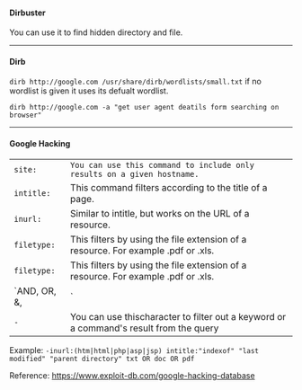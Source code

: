 #### Dirbuster

You can use it to find hidden directory and file.

* * *

#### Dirb

`dirb http://google.com /usr/share/dirb/wordlists/small.txt` if no wordlist is given it uses its defualt wordlist.

`dirb http://google.com -a "get user agent deatils form searching on browser"`

* * *

#### Google Hacking

|     |     |
| ---| --- |
| `site:` | `You can use this command to include only results on a given hostname.` |
| `intitle:` | This command filters according to the title of a page. |
| `inurl:` | Similar to intitle, but works on the URL of a resource. |
| `filetype:` | This filters by using the file extension of a resource. For example .pdf or .xls. |
| `filetype:` | This filters by using the file extension of a resource. For example .pdf or .xls. |
| `AND, OR, &, |` | You can use logical operators to combine your expressions.For example: 'site:exaple.com OR site:another.com' |
| `-` | You can use thischaracter to filter out a keyword or a command's result from the query |

Example: `-inurl:(htm|html|php|asp|jsp) intitle:"indexof" "last modified" "parent directory" txt OR doc OR pdf`

Reference: https://www.exploit-db.com/google-hacking-database